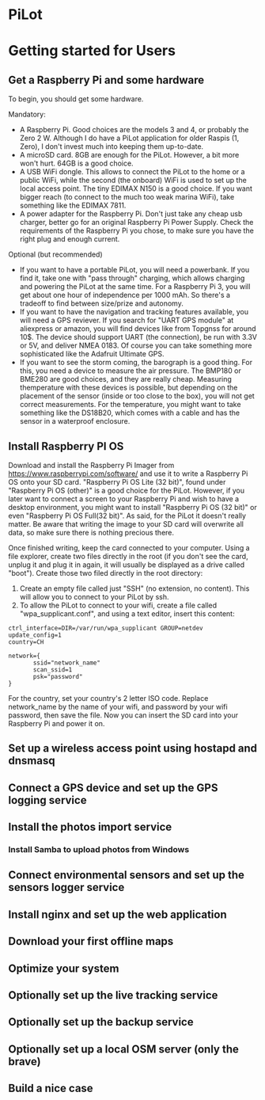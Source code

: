 # PiLot
# Getting started for Users
## Get a Raspberry Pi and some hardware
To begin, you should get some hardware.

Mandatory:
- A Raspberry Pi. Good choices are the models 3 and 4, or probably the Zero 2 W. Although I do have a PiLot application for older Raspis (1, Zero), I don't invest much into keeping them up-to-date.
- A microSD card. 8GB are enough for the PiLot. However, a bit more won't hurt. 64GB is a good choice.
- A USB WiFi dongle. This allows to connect the PiLot to the home or a public WiFi, while the second (the onboard) WiFi is used to set up the local access point. The tiny EDIMAX N150 is a good choice. If you want bigger reach (to connect to the much too weak marina WiFi), take something like the EDIMAX 7811.
- A power adapter for the Raspberry Pi. Don't just take any cheap usb charger, better go for an original Raspberry Pi Power Supply. Check the requirements of the Raspberry Pi you chose, to make sure you have the right plug and enough current.

Optional (but recommended)
- If you want to have a portable PiLot, you will need a powerbank. If you find it, take one with "pass through" charging, which allows charging and powering the PiLot at the same time. For a Raspberry Pi 3, you will get about one hour of independence per 1000 mAh. So there's a tradeoff to find between size/prize and autonomy.
- If you want to have the navigation and tracking features available, you will need a GPS reviever. If you search for "UART GPS module" at aliexpress or amazon, you will find devices like from Topgnss for around 10$. The device should support UART (the connection), be run with 3.3V or 5V, and deliver NMEA 0183. Of course you can take something more sophisticated like the Adafruit Ultimate GPS.
- If you want to see the storm coming, the barograph is a good thing. For this, you need a device to measure the air pressure. The BMP180 or BME280 are good choices, and they are really cheap. Measuring themperature with these devices is possible, but depending on the placement of the sensor (inside or too close to the box), you will not get correct measurements. For the temperature, you might want to take something like the DS18B20, which comes with a cable and has the sensor in a waterproof enclosure. 
## Install Raspberry PI OS
Download and install the Raspberry Pi Imager from https://www.raspberrypi.com/software/ and use it to write a Raspberry Pi OS onto your SD card. "Raspberry Pi OS Lite (32 bit)", found under "Raspberry Pi OS (other)" is a good choice for the PiLot. However, if you later want to connect a screen to your Raspberry Pi and wish to have a desktop environment, you might want to install "Raspberry Pi OS (32 bit)" or even "Raspberry Pi OS Full(32 bit)". As said, for the PiLot it doesn't really matter. Be aware that writing the image to your SD card will overwrite all data, so make sure there is nothing precious there.

Once finished writing, keep the card connected to your computer. Using a file explorer, create two files directly in the root (if you don't see the card, unplug it and plug it in again, it will usually be displayed as a drive called "boot"). Create those two filed directly in the root directory:
1. Create an empty file called just "SSH" (no extension, no content). This will allow you to connect to your PiLot by ssh.
2. To allow the PiLot to connect to your wifi, create a file called "wpa_supplicant.conf", and using a text editor, insert this content:
```
ctrl_interface=DIR=/var/run/wpa_supplicant GROUP=netdev
update_config=1
country=CH

network={
       ssid="network_name"
       scan_ssid=1
       psk="password"
}
```
For the country, set your country's 2 letter ISO code. Replace network_name by the name of your wifi, and password by your wifi password, then save the file. Now you can insert the SD card into your Raspberry Pi and power it on.
## Set up a wireless access point using hostapd and dnsmasq
## Connect a GPS device and set up the GPS logging service
## Install the photos import service
### Install Samba to upload photos from Windows
## Connect environmental sensors and set up the sensors logger service
## Install nginx and set up the web application
## Download your first offline maps
## Optimize your system
## Optionally set up the live tracking service
## Optionally set up the backup service
## Optionally set up a local OSM server (only the brave)
## Build a nice case
